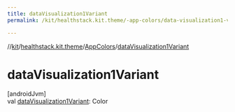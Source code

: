 ```yaml
---
title: dataVisualization1Variant
permalink: /kit/healthstack.kit.theme/-app-colors/data-visualization1-variant.html

---
```

//[kit](/kit.html)/[healthstack.kit.theme](../index.html)/[AppColors](index.html)/[dataVisualization1Variant](data-visualization1-variant.html)



# dataVisualization1Variant



[androidJvm]\
val [dataVisualization1Variant](data-visualization1-variant.html): Color




